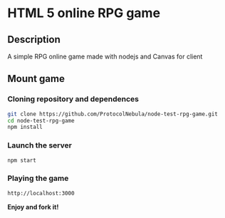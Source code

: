 # HTML 5 online RPG game

## Description
A simple RPG online game made with nodejs and Canvas for client

## Mount game

### Cloning repository and dependences
```bash
git clone https://github.com/ProtocolNebula/node-test-rpg-game.git
cd node-test-rpg-game
npm install
```

### Launch the server
```bash
npm start
```

### Playing the game
```bash
http://localhost:3000
```



**Enjoy and fork it!**